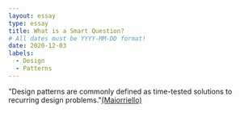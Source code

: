 ```yaml
---
layout: essay
type: essay
title: What is a Smart Question?
# All dates must be YYYY-MM-DD format!
date: 2020-12-03
labels:
  - Design
  - Patterns
---
```


"Design patterns are commonly defined as time-tested solutions to recurring design problems."[(Maiorriello)](https://www.developer.com/design/article.php/1474561/What-Are-Design-Patterns-and-Do-I-Need-Them.htm) 
